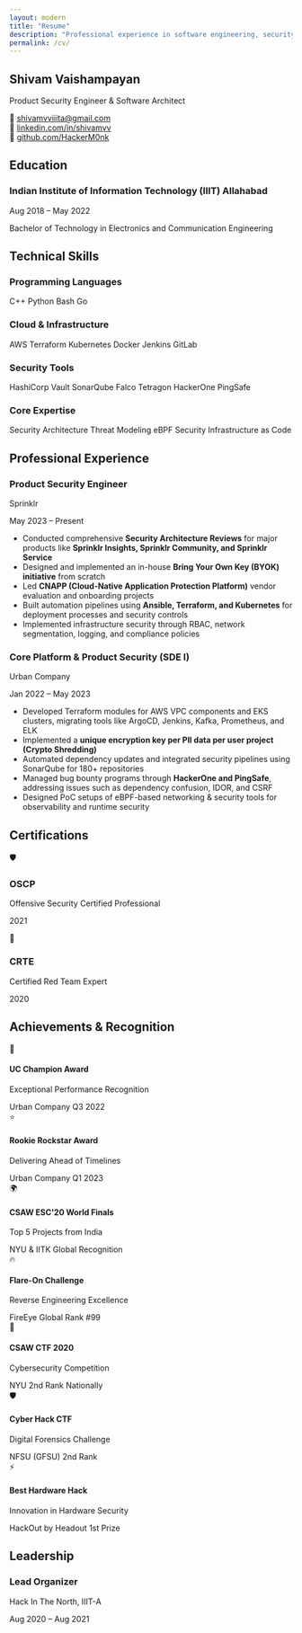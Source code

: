 ```yaml
---
layout: modern
title: "Resume"
description: "Professional experience in software engineering, security architecture, and distributed systems"
permalink: /cv/
---
```


<!-- CV Header -->
<section class="cv-header">
  <div class="cv-header-content">
    <div class="cv-title">
      <h1>Shivam Vaishampayan</h1>
      <p class="cv-subtitle">Product Security Engineer & Software Architect</p>
    </div>
    <div class="cv-contact">
      <div class="contact-item">
        <span class="contact-icon">📧</span>
        <a href="mailto:shivamvviiita@gmail.com">shivamvviiita@gmail.com</a>
      </div>
      <div class="contact-item">
        <span class="contact-icon">💼</span>
        <a href="https://linkedin.com/in/shivamvv">linkedin.com/in/shivamvv</a>
      </div>
      <div class="contact-item">
        <span class="contact-icon">🔗</span>
        <a href="https://github.com/HackerM0nk">github.com/HackerM0nk</a>
      </div>
    </div>
  </div>
</section>

## Education

<div class="cv-section">
  <div class="education-item">
    <div class="education-header">
      <h3>Indian Institute of Information Technology (IIIT) Allahabad</h3>
      <div class="education-period">Aug 2018 – May 2022</div>
    </div>
    <div class="education-details">
      <p class="degree">Bachelor of Technology in Electronics and Communication Engineering</p>
      <!-- <p class="gpa">CGPA: 8.34/10</p> -->
    </div>
  </div>
</div>

## Technical Skills

<div class="skills-grid">
  <div class="skill-category">
    <h3>Programming Languages</h3>
    <div class="skill-tags">
      <span class="skill-tag">C++</span>
      <span class="skill-tag">Python</span>
      <span class="skill-tag">Bash</span>
      <span class="skill-tag">Go</span>
    </div>
  </div>

  <div class="skill-category">
    <h3>Cloud & Infrastructure</h3>
    <div class="skill-tags">
      <span class="skill-tag">AWS</span>
      <span class="skill-tag">Terraform</span>
      <span class="skill-tag">Kubernetes</span>
      <span class="skill-tag">Docker</span>
      <span class="skill-tag">Jenkins</span>
      <span class="skill-tag">GitLab</span>
    </div>
  </div>

  <div class="skill-category">
    <h3>Security Tools</h3>
    <div class="skill-tags">
      <span class="skill-tag">HashiCorp Vault</span>
      <span class="skill-tag">SonarQube</span>
      <span class="skill-tag">Falco</span>
      <span class="skill-tag">Tetragon</span>
      <span class="skill-tag">HackerOne</span>
      <span class="skill-tag">PingSafe</span>
    </div>
  </div>

  <div class="skill-category">
    <h3>Core Expertise</h3>
    <div class="skill-tags">
      <span class="skill-tag">Security Architecture</span>
      <span class="skill-tag">Threat Modeling</span>
      <span class="skill-tag">eBPF Security</span>
      <span class="skill-tag">Infrastructure as Code</span>
    </div>
  </div>
</div>

## Professional Experience

<div class="experience-timeline">
  <div class="experience-item">
    <div class="experience-header">
      <div class="experience-title">
        <h3>Product Security Engineer</h3>
        <p class="company">Sprinklr</p>
      </div>
      <div class="experience-period">May 2023 – Present</div>
    </div>
    <div class="experience-content">
      <ul class="experience-highlights">
        <li>Conducted comprehensive <strong>Security Architecture Reviews</strong> for major products like <strong>Sprinklr Insights, Sprinklr Community, and Sprinklr Service</strong></li>
        <li>Designed and implemented an in-house <strong>Bring Your Own Key (BYOK) initiative</strong> from scratch</li>
        <li>Led <strong>CNAPP (Cloud-Native Application Protection Platform)</strong> vendor evaluation and onboarding projects</li>
        <li>Built automation pipelines using <strong>Ansible, Terraform, and Kubernetes</strong> for deployment processes and security controls</li>
        <li>Implemented infrastructure security through RBAC, network segmentation, logging, and compliance policies</li>
      </ul>
    </div>
  </div>

  <div class="experience-item">
    <div class="experience-header">
      <div class="experience-title">
        <h3>Core Platform & Product Security (SDE I)</h3>
        <p class="company">Urban Company</p>
      </div>
      <div class="experience-period">Jan 2022 – May 2023</div>
    </div>
    <div class="experience-content">
      <ul class="experience-highlights">
        <li>Developed Terraform modules for AWS VPC components and EKS clusters, migrating tools like ArgoCD, Jenkins, Kafka, Prometheus, and ELK</li>
        <li>Implemented a <strong>unique encryption key per PII data per user project (Crypto Shredding)</strong></li>
        <li>Automated dependency updates and integrated security pipelines using SonarQube for 180+ repositories</li>
        <li>Managed bug bounty programs through <strong>HackerOne and PingSafe</strong>, addressing issues such as dependency confusion, IDOR, and CSRF</li>
        <li>Designed PoC setups of eBPF-based networking & security tools for observability and runtime security</li>
      </ul>
    </div>
  </div>
</div>  

## Certifications

<div class="certifications-grid">
  <div class="certification-card">
    <div class="cert-icon">🛡️</div>
    <div class="cert-content">
      <h3>OSCP</h3>
      <p class="cert-full">Offensive Security Certified Professional</p>
      <p class="cert-year">2021</p>
    </div>
  </div>

  <div class="certification-card">
    <div class="cert-icon">🎯</div>
    <div class="cert-content">
      <h3>CRTE</h3>
      <p class="cert-full">Certified Red Team Expert</p>
      <p class="cert-year">2020</p>
    </div>
  </div>
</div>  

## Achievements & Recognition

<div class="achievements-grid resume-achievements">
  <div class="achievement-card corporate">
    <div class="achievement-icon">🏅</div>
    <div class="achievement-content">
      <h4>UC Champion Award</h4>
      <p class="achievement-desc">Exceptional Performance Recognition</p>
      <div class="achievement-meta">
        <span class="company">Urban Company</span>
        <span class="date">Q3 2022</span>
      </div>
    </div>
  </div>

  <div class="achievement-card corporate">
    <div class="achievement-icon">⭐</div>
    <div class="achievement-content">
      <h4>Rookie Rockstar Award</h4>
      <p class="achievement-desc">Delivering Ahead of Timelines</p>
      <div class="achievement-meta">
        <span class="company">Urban Company</span>
        <span class="date">Q1 2023</span>
      </div>
    </div>
  </div>

  <div class="achievement-card competition highlight">
    <div class="achievement-icon">🌍</div>
    <div class="achievement-content">
      <h4>CSAW ESC'20 World Finals</h4>
      <p class="achievement-desc">Top 5 Projects from India</p>
      <div class="achievement-meta">
        <span class="company">NYU & IITK</span>
        <span class="rank">Global Recognition</span>
      </div>
    </div>
  </div>

  <div class="achievement-card competition">
    <div class="achievement-icon">🔥</div>
    <div class="achievement-content">
      <h4>Flare-On Challenge</h4>
      <p class="achievement-desc">Reverse Engineering Excellence</p>
      <div class="achievement-meta">
        <span class="company">FireEye</span>
        <span class="rank">Global Rank #99</span>
      </div>
    </div>
  </div>

  <div class="achievement-card competition">
    <div class="achievement-icon">🥈</div>
    <div class="achievement-content">
      <h4>CSAW CTF 2020</h4>
      <p class="achievement-desc">Cybersecurity Competition</p>
      <div class="achievement-meta">
        <span class="company">NYU</span>
        <span class="rank">2nd Rank Nationally</span>
      </div>
    </div>
  </div>

  <div class="achievement-card competition">
    <div class="achievement-icon">🛡️</div>
    <div class="achievement-content">
      <h4>Cyber Hack CTF</h4>
      <p class="achievement-desc">Digital Forensics Challenge</p>
      <div class="achievement-meta">
        <span class="company">NFSU (GFSU)</span>
        <span class="rank">2nd Rank</span>
      </div>
    </div>
  </div>

  <div class="achievement-card hackathon">
    <div class="achievement-icon">⚡</div>
    <div class="achievement-content">
      <h4>Best Hardware Hack</h4>
      <p class="achievement-desc">Innovation in Hardware Security</p>
      <div class="achievement-meta">
        <span class="company">HackOut by Headout</span>
        <span class="rank">1st Prize</span>
      </div>
    </div>
  </div>
</div>  

## Leadership

<div class="leadership-section">
  <div class="leadership-item">
    <div class="leadership-role">
      <h3>Lead Organizer</h3>
      <p class="leadership-event">Hack In The North, IIIT-A</p>
    </div>
    <div class="leadership-period">Aug 2020 – Aug 2021</div>
  </div>
</div>
